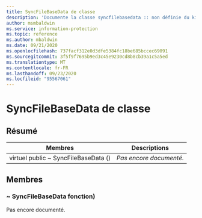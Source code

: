 ```yaml
---
title: SyncFileBaseData de classe
description: 'Documente la classe syncfilebasedata :: non définie du kit de développement logiciel (SDK) Microsoft Information Protection (MIP).'
author: msmbaldwin
ms.service: information-protection
ms.topic: reference
ms.author: mbaldwin
ms.date: 09/21/2020
ms.openlocfilehash: 737facf312e0d3dfe5384fc18be685bccec69091
ms.sourcegitcommit: 3f5f9f7695b9ed3c45e9230cd8b8cb39a1c5a5ed
ms.translationtype: MT
ms.contentlocale: fr-FR
ms.lasthandoff: 09/23/2020
ms.locfileid: "95567061"
---
```

# <a name="class-syncfilebasedata"></a>SyncFileBaseData de classe 
  
## <a name="summary"></a>Résumé
 Membres                        | Descriptions                                
--------------------------------|---------------------------------------------
virtuel public ~ SyncFileBaseData ()  | _Pas encore documenté._
  
## <a name="members"></a>Membres
  
### <a name="syncfilebasedata-function"></a>~ SyncFileBaseData fonction)
Pas encore documenté.
